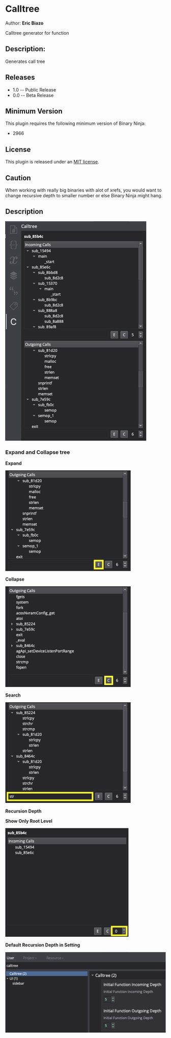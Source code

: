 # Calltree

Author: **Eric Biazo**

Calltree generator for function

## Description:

Generates call tree

## Releases

* 1.0 -- Public Release
* 0.0 -- Beta Release

## Minimum Version

This plugin requires the following minimum version of Binary Ninja:

 * 2966

## License

This plugin is released under an [MIT license](./LICENSE).

## Caution

When working with really big binaries with alot of xrefs, you would want to change recursive depth to smaller number or else Binary Ninja might hang.
## Description

![](images/2022-02-09-16-42-57.png)

### Expand and Collapse tree

**Expand**

![](images/2022-02-09-16-50-03.png)

**Collapse**

![](images/2022-02-09-16-51-28.png)

**Search**

![](images/2022-02-09-16-53-33.png)

**Recursion Depth**

**Show Only Root Level**

![](images/2022-02-09-16-57-21.png)

**Default Recursion Depth in Setting**

![](images/2022-02-09-16-59-03.png)